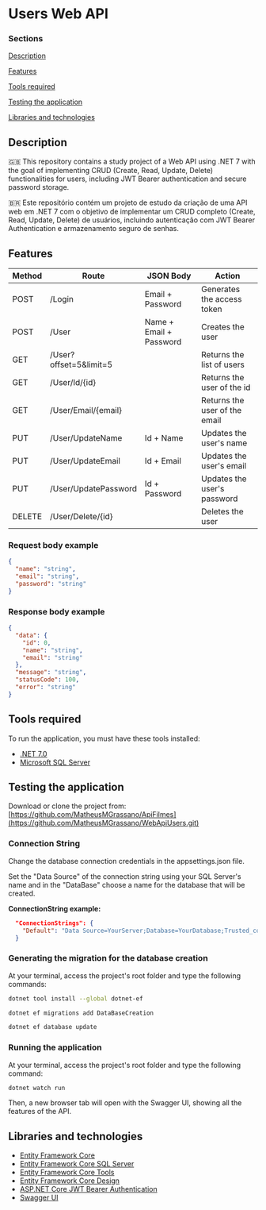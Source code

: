 # Users Web API

### Sections

[Description](#description)

[Features](#features)

[Tools required](#tools-required)

[Testing the application](#testing-the-application)

[Libraries and technologies](#libraries-and-technologies)


## Description
🇬🇧
This repository contains a study project of a Web API using .NET 7  with the goal of implementing CRUD (Create, Read, Update, Delete) functionalities for users, including JWT Bearer authentication and secure password storage.


🇧🇷
Este repositório contém um projeto de estudo da criação de uma API web em .NET 7 com o objetivo de implementar um CRUD completo (Create, Read, Update, Delete) de usuários, incluindo autenticação com JWT Bearer Authentication e armazenamento seguro de senhas.

## Features

| Method | Route                       | JSON Body                | Action                          |
| ------ | --------------------------- | -------------------      | ------------------------------- |
| POST   | /Login                      | Email + Password         | Generates the access token      |
| POST   | /User                       | Name + Email + Password  | Creates the user                |
| GET    | /User?offset=5&limit=5      |                          | Returns the list of users       |
| GET    | /User/Id/{id}               |                          | Returns the user of the id      |
| GET    | /User/Email/{email}         |                          | Returns the user of the email   |
| PUT    | /User/UpdateName            | Id + Name                | Updates the user's name         |
| PUT    | /User/UpdateEmail           | Id + Email               | Updates the user's email        |
| PUT    | /User/UpdatePassword        | Id + Password            | Updates the user's password     |
| DELETE | /User/Delete/{id}           |                          | Deletes the user                |

### Request body example
```json
{
  "name": "string",
  "email": "string",
  "password": "string"
}
```

### Response body example
```json
{
  "data": {
    "id": 0,
    "name": "string",
    "email": "string"
  },
  "message": "string",
  "statusCode": 100,
  "error": "string"
}
```


## Tools required

To run the application, you must have these tools installed:

- [.NET 7.0](https://dotnet.microsoft.com/pt-br/download/dotnet/7.0)
- [Microsoft SQL Server](https://www.microsoft.com/pt-br/sql-server/sql-server-downloads)


## Testing the application

Download or clone the project from: [https://github.com/MatheusMGrassano/ApiFilmes](https://github.com/MatheusMGrassano/WebApiUsers.git)

### Connection String

Change the database connection credentials in the appsettings.json file.

Set the "Data Source" of the connection string using your SQL Server's name and in the "DataBase" choose a name for the database that will be created.

**ConnectionString example:**
```json
  "ConnectionStrings": {
    "Default": "Data Source=YourServer;Database=YourDatabase;Trusted_connection=true;Encrypt=false;TrustServerCertificate=true"
  }
```

### Generating the migration for the database creation 

At your terminal, access the project's root folder and type the following commands:
```bash
dotnet tool install --global dotnet-ef
```

```bash
dotnet ef migrations add DataBaseCreation
```


```bash
dotnet ef database update
```

### Running the application

At your terminal, access the project's root folder and type the following command:

```bash
dotnet watch run
```

Then, a new browser tab will open with the Swagger UI, showing all the features of the API.

## Libraries and technologies

- [Entity Framework Core](https://www.nuget.org/packages/Microsoft.EntityFrameworkCore/)
- [Entity Framework Core SQL Server](https://www.nuget.org/packages/Microsoft.EntityFrameworkCore.SqlServer)
- [Entity Framework Core Tools](https://www.nuget.org/packages/Microsoft.EntityFrameworkCore.Tools)
- [Entity Framework Core Design](https://www.nuget.org/packages/Microsoft.EntityFrameworkCore.Design)
- [ASP.NET Core JWT Bearer Authentication](https://www.nuget.org/packages/Microsoft.AspNetCore.Authentication.JwtBearer/)
- [Swagger UI](https://swagger.io/tools/swagger-ui/)
